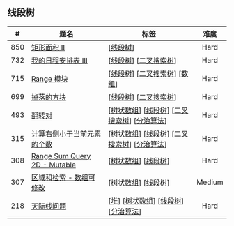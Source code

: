 <!--|This file generated by command(leetcode tag); DO NOT EDIT.            |-->
<!--+----------------------------------------------------------------------+-->
<!--|@author    Openset <openset.wang@gmail.com>                           |-->
<!--|@link      https://github.com/openset                                 |-->
<!--|@home      https://github.com/openset/leetcode                        |-->
<!--+----------------------------------------------------------------------+-->

## 线段树

| # | 题名 | 标签 | 难度 |
| :-: | - | - | :-: |
| 850 | [矩形面积 II](https://github.com/openset/leetcode/tree/master/problems/rectangle-area-ii) | [[线段树](https://github.com/openset/leetcode/tree/master/tag/segment-tree/README.md)]  | Hard |
| 732 | [我的日程安排表 III](https://github.com/openset/leetcode/tree/master/problems/my-calendar-iii) | [[线段树](https://github.com/openset/leetcode/tree/master/tag/segment-tree/README.md)] [[二叉搜索树](https://github.com/openset/leetcode/tree/master/tag/binary-search-tree/README.md)]  | Hard |
| 715 | [Range 模块](https://github.com/openset/leetcode/tree/master/problems/range-module) | [[线段树](https://github.com/openset/leetcode/tree/master/tag/segment-tree/README.md)] [[二叉搜索树](https://github.com/openset/leetcode/tree/master/tag/binary-search-tree/README.md)] [[数组](https://github.com/openset/leetcode/tree/master/tag/array/README.md)]  | Hard |
| 699 | [掉落的方块](https://github.com/openset/leetcode/tree/master/problems/falling-squares) | [[线段树](https://github.com/openset/leetcode/tree/master/tag/segment-tree/README.md)] [[二叉搜索树](https://github.com/openset/leetcode/tree/master/tag/binary-search-tree/README.md)]  | Hard |
| 493 | [翻转对](https://github.com/openset/leetcode/tree/master/problems/reverse-pairs) | [[树状数组](https://github.com/openset/leetcode/tree/master/tag/binary-indexed-tree/README.md)] [[线段树](https://github.com/openset/leetcode/tree/master/tag/segment-tree/README.md)] [[二叉搜索树](https://github.com/openset/leetcode/tree/master/tag/binary-search-tree/README.md)] [[分治算法](https://github.com/openset/leetcode/tree/master/tag/divide-and-conquer/README.md)]  | Hard |
| 315 | [计算右侧小于当前元素的个数](https://github.com/openset/leetcode/tree/master/problems/count-of-smaller-numbers-after-self) | [[树状数组](https://github.com/openset/leetcode/tree/master/tag/binary-indexed-tree/README.md)] [[线段树](https://github.com/openset/leetcode/tree/master/tag/segment-tree/README.md)] [[二叉搜索树](https://github.com/openset/leetcode/tree/master/tag/binary-search-tree/README.md)] [[分治算法](https://github.com/openset/leetcode/tree/master/tag/divide-and-conquer/README.md)]  | Hard |
| 308 | [Range Sum Query 2D - Mutable](https://github.com/openset/leetcode/tree/master/problems/range-sum-query-2d-mutable) | [[树状数组](https://github.com/openset/leetcode/tree/master/tag/binary-indexed-tree/README.md)] [[线段树](https://github.com/openset/leetcode/tree/master/tag/segment-tree/README.md)]  | Hard |
| 307 | [区域和检索 - 数组可修改](https://github.com/openset/leetcode/tree/master/problems/range-sum-query-mutable) | [[树状数组](https://github.com/openset/leetcode/tree/master/tag/binary-indexed-tree/README.md)] [[线段树](https://github.com/openset/leetcode/tree/master/tag/segment-tree/README.md)]  | Medium |
| 218 | [天际线问题](https://github.com/openset/leetcode/tree/master/problems/the-skyline-problem) | [[堆](https://github.com/openset/leetcode/tree/master/tag/heap/README.md)] [[树状数组](https://github.com/openset/leetcode/tree/master/tag/binary-indexed-tree/README.md)] [[线段树](https://github.com/openset/leetcode/tree/master/tag/segment-tree/README.md)] [[分治算法](https://github.com/openset/leetcode/tree/master/tag/divide-and-conquer/README.md)]  | Hard |
